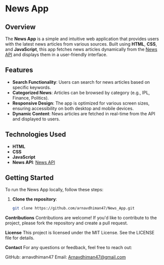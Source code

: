 # News App

## Overview
The **News App** is a simple and intuitive web application that provides users with the latest news articles from various sources. Built using **HTML**, **CSS**, and **JavaScript**, this app fetches news articles dynamically from the [News API](https://newsapi.org/) and displays them in a user-friendly interface.

## Features
- **Search Functionality**: Users can search for news articles based on specific keywords.
- **Categorized News**: Articles can be browsed by category (e.g., IPL, Finance, Politics).
- **Responsive Design**: The app is optimized for various screen sizes, ensuring accessibility on both desktop and mobile devices.
- **Dynamic Content**: News articles are fetched in real-time from the API and displayed to users.

## Technologies Used
- **HTML**
- **CSS**
- **JavaScript**
- **News API**: [News API](https://newsapi.org/)

## Getting Started
To run the News App locally, follow these steps:

1. **Clone the repository**:
   ```bash
   git clone https://github.com/arnavdhiman47/News_App.git

**Contributions**
Contributions are welcome! If you'd like to contribute to the project, please fork the repository and create a pull request.

**License**
This project is licensed under the MIT License. See the LICENSE file for details.

**Contact**
For any questions or feedback, feel free to reach out:

GitHub: arnavdhiman47
Email: Arnavdhiman47@gmail.com
